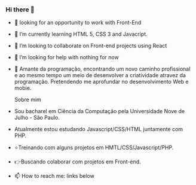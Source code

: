 ### Hi there 👋

- 🔭 looking for an opportunity to work with Front-End
- :blue_book: I’m currently learning HTML 5, CSS 3 and Javacript.
- 👯 I’m looking to collaborate on Front-end projects using React
- 🤔 I’m looking for help with nothing for now
- 💬 Amante da programação, encontrando um novo caminho profissional e ao mesmo tempo um meio de desenvolver a criatividade atravez da programação. Pretendendo me aprofundar no desenvolvimento Web e mobie.
  
  Sobre mim

- Sou bacharel em Ciência da Computação pela Universidade Nove de Julho - São Paulo.
- Atualmente estou estudando Javascript/CSS/HTML juntamente com PHP.
- :star:Treinando com alguns projetos em HMTL/CSS/Javascript/PHP.
- :point_right:Buscando colaborar com projetos em Front-end.

- 📫 How to reach me: links below

